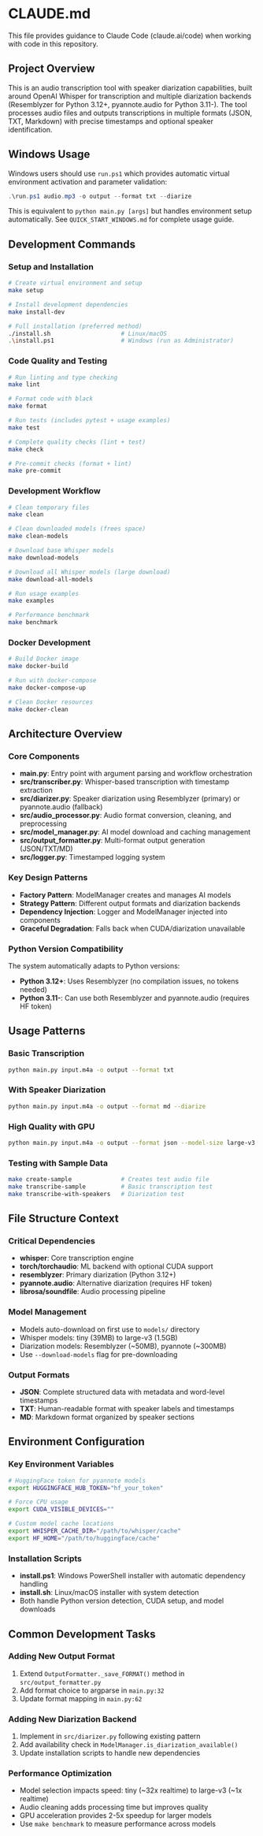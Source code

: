 # CLAUDE.md

This file provides guidance to Claude Code (claude.ai/code) when working with code in this repository.

## Project Overview

This is an audio transcription tool with speaker diarization capabilities, built around OpenAI Whisper for transcription and multiple diarization backends (Resemblyzer for Python 3.12+, pyannote.audio for Python 3.11-). The tool processes audio files and outputs transcriptions in multiple formats (JSON, TXT, Markdown) with precise timestamps and optional speaker identification.

## Windows Usage

Windows users should use `run.ps1` which provides automatic virtual environment activation and parameter validation:

```powershell
.\run.ps1 audio.mp3 -o output --format txt --diarize
```

This is equivalent to `python main.py [args]` but handles environment setup automatically. See `QUICK_START_WINDOWS.md` for complete usage guide.

## Development Commands

### Setup and Installation
```bash
# Create virtual environment and setup
make setup

# Install development dependencies
make install-dev

# Full installation (preferred method)
./install.sh                    # Linux/macOS
.\install.ps1                   # Windows (run as Administrator)
```

### Code Quality and Testing
```bash
# Run linting and type checking
make lint

# Format code with black
make format

# Run tests (includes pytest + usage examples)
make test

# Complete quality checks (lint + test)
make check

# Pre-commit checks (format + lint)
make pre-commit
```

### Development Workflow
```bash
# Clean temporary files
make clean

# Clean downloaded models (frees space)
make clean-models

# Download base Whisper models
make download-models

# Download all Whisper models (large download)
make download-all-models

# Run usage examples
make examples

# Performance benchmark
make benchmark
```

### Docker Development
```bash
# Build Docker image
make docker-build

# Run with docker-compose
make docker-compose-up

# Clean Docker resources
make docker-clean
```

## Architecture Overview

### Core Components
- **main.py**: Entry point with argument parsing and workflow orchestration
- **src/transcriber.py**: Whisper-based transcription with timestamp extraction
- **src/diarizer.py**: Speaker diarization using Resemblyzer (primary) or pyannote.audio (fallback)
- **src/audio_processor.py**: Audio format conversion, cleaning, and preprocessing
- **src/model_manager.py**: AI model download and caching management
- **src/output_formatter.py**: Multi-format output generation (JSON/TXT/MD)
- **src/logger.py**: Timestamped logging system

### Key Design Patterns
- **Factory Pattern**: ModelManager creates and manages AI models
- **Strategy Pattern**: Different output formats and diarization backends
- **Dependency Injection**: Logger and ModelManager injected into components
- **Graceful Degradation**: Falls back when CUDA/diarization unavailable

### Python Version Compatibility
The system automatically adapts to Python versions:
- **Python 3.12+**: Uses Resemblyzer (no compilation issues, no tokens needed)
- **Python 3.11-**: Can use both Resemblyzer and pyannote.audio (requires HF token)

## Usage Patterns

### Basic Transcription
```bash
python main.py input.m4a -o output --format txt
```

### With Speaker Diarization
```bash
python main.py input.m4a -o output --format md --diarize
```

### High Quality with GPU
```bash
python main.py input.m4a -o output --format json --model-size large-v3 --clean-audio --diarize --device cuda
```

### Testing with Sample Data
```bash
make create-sample              # Creates test audio file
make transcribe-sample          # Basic transcription test
make transcribe-with-speakers   # Diarization test
```

## File Structure Context

### Critical Dependencies
- **whisper**: Core transcription engine
- **torch/torchaudio**: ML backend with optional CUDA support
- **resemblyzer**: Primary diarization (Python 3.12+)
- **pyannote.audio**: Alternative diarization (requires HF token)
- **librosa/soundfile**: Audio processing pipeline

### Model Management
- Models auto-download on first use to `models/` directory
- Whisper models: tiny (39MB) to large-v3 (1.5GB)
- Diarization models: Resemblyzer (~50MB), pyannote (~300MB)
- Use `--download-models` flag for pre-downloading

### Output Formats
- **JSON**: Complete structured data with metadata and word-level timestamps
- **TXT**: Human-readable format with speaker labels and timestamps
- **MD**: Markdown format organized by speaker sections

## Environment Configuration

### Key Environment Variables
```bash
# HuggingFace token for pyannote models
export HUGGINGFACE_HUB_TOKEN="hf_your_token"

# Force CPU usage
export CUDA_VISIBLE_DEVICES=""

# Custom model cache locations
export WHISPER_CACHE_DIR="/path/to/whisper/cache"
export HF_HOME="/path/to/huggingface/cache"
```

### Installation Scripts
- **install.ps1**: Windows PowerShell installer with automatic dependency handling
- **install.sh**: Linux/macOS installer with system detection
- Both handle Python version detection, CUDA setup, and model downloads

## Common Development Tasks

### Adding New Output Format
1. Extend `OutputFormatter._save_FORMAT()` method in `src/output_formatter.py`
2. Add format choice to argparse in `main.py:32`
3. Update format mapping in `main.py:62`

### Adding New Diarization Backend
1. Implement in `src/diarizer.py` following existing pattern
2. Add availability check in `ModelManager.is_diarization_available()`
3. Update installation scripts to handle new dependencies

### Performance Optimization
- Model selection impacts speed: tiny (~32x realtime) to large-v3 (~1x realtime)
- Audio cleaning adds processing time but improves quality
- GPU acceleration provides 2-5x speedup for larger models
- Use `make benchmark` to measure performance across models